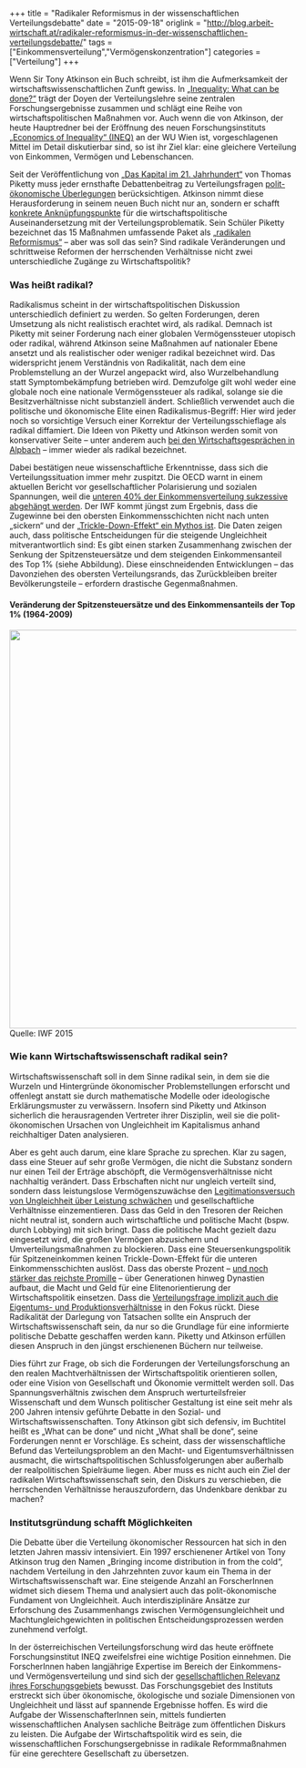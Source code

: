 +++
title = "Radikaler Reformismus in der wissenschaftlichen Verteilungsdebatte"
date = "2015-09-18"
origlink = "http://blog.arbeit-wirtschaft.at/radikaler-reformismus-in-der-wissenschaftlichen-verteilungsdebatte/"
tags = ["Einkommensverteilung","Vermögenskonzentration"]
categories = ["Verteilung"]
+++

Wenn Sir Tony Atkinson ein Buch schreibt, ist ihm die Aufmerksamkeit der wirtschaftswissenschaftlichen Zunft gewiss. In [„Inequality: What can be done?“](http://www.hup.harvard.edu/catalog.php?isbn=9780674504769) trägt der Doyen der Verteilungslehre seine zentralen Forschungsergebnisse zusammen und schlägt eine Reihe von wirtschaftspolitischen Maßnahmen vor. Auch wenn die von Atkinson, der heute Hauptredner bei der Eröffnung des neuen Forschungsinstituts [„Economics of Inequality“ (INEQ)](http://www.wu.ac.at/ineq/) an der WU Wien ist, vorgeschlagenen Mittel im Detail diskutierbar sind, so ist ihr Ziel klar: eine gleichere Verteilung von Einkommen, Vermögen und Lebenschancen.
<!--more-->

Seit der Veröffentlichung von [„Das Kapital im 21. Jahrhundert“](http://www.besserewelt.at/das-kapital-21-jahrhundert) von Thomas Piketty muss jeder ernsthafte Debattenbeitrag zu Verteilungsfragen [polit-ökonomische Überlegungen](http://wug.akwien.at/WUG_Archiv/2014_40_2/2014_40_2_0329.pdf) berücksichtigen. Atkinson nimmt diese Herausforderung in seinem neuen Buch nicht nur an, sondern er schafft [konkrete Anknüpfungspunkte](http://www.tony-atkinson.com/the-15-proposals-from-tony-atkinsons-inequality-what-can-be-done/) für die wirtschaftspolitische Auseinandersetzung mit der Verteilungsproblematik. Sein Schüler Piketty bezeichnet das 15 Maßnahmen umfassende Paket als [„radikalen Reformismus“](http://www.nybooks.com/articles/archives/2015/jun/25/practical-vision-more-equal-society/) – aber was soll das sein? Sind radikale Veränderungen und schrittweise Reformen der herrschenden Verhältnisse nicht zwei unterschiedliche Zugänge zu Wirtschaftspolitik?

### Was heißt radikal?

Radikalismus scheint in der wirtschaftspolitischen Diskussion unterschiedlich definiert zu werden. So gelten Forderungen, deren Umsetzung als nicht realistisch erachtet wird, als radikal. Demnach ist Piketty mit seiner Forderung nach einer globalen Vermögenssteuer utopisch oder radikal, während Atkinson seine Maßnahmen auf nationaler Ebene ansetzt und als realistischer oder weniger radikal bezeichnet wird. Das widerspricht jenem Verständnis von Radikalität, nach dem eine Problemstellung an der Wurzel angepackt wird, also Wurzelbehandlung statt Symptombekämpfung betrieben wird. Demzufolge gilt wohl weder eine globale noch eine nationale Vermögenssteuer als radikal, solange sie die Besitzverhältnisse nicht substanziell ändert. Schließlich verwendet auch die politische und ökonomische Elite einen Radikalismus-Begriff: Hier wird jeder noch so vorsichtige Versuch einer Korrektur der Verteilungsschieflage als radikal diffamiert. Die Ideen von Piketty und Atkinson werden somit von konservativer Seite – unter anderem auch [bei den Wirtschaftsgesprächen in Alpbach](http://blog.arbeit-wirtschaft.at/forum-alpbach-2015-ungleichheit/) – immer wieder als radikal bezeichnet.

Dabei bestätigen neue wissenschaftliche Erkenntnisse, dass sich die Verteilungssituation immer mehr zuspitzt. Die OECD warnt in einem aktuellen Bericht vor gesellschaftlicher Polarisierung und sozialen Spannungen, weil die [unteren 40% der Einkommensverteilung sukzessive abgehängt werden](http://www.oecd.org/social/in-it-together-why-less-inequality-benefits-all-9789264235120-en.htm). Der IWF kommt jüngst zum Ergebnis, dass die Zugewinne bei den obersten Einkommensschichten nicht nach unten „sickern“ und der [„Trickle-Down-Effekt“ ein Mythos ist](http://www.imf.org/external/pubs/ft/sdn/2015/sdn1513.pdf). Die Daten zeigen auch, dass politische Entscheidungen für die steigende Ungleichheit mitverantwortlich sind: Es gibt einen starken Zusammenhang zwischen der Senkung der Spitzensteuersätze und dem steigenden Einkommensanteil des Top 1% (siehe Abbildung). Diese einschneidenden Entwicklungen – das Davonziehen des obersten Verteilungsrands, das Zurückbleiben breiter Bevölkerungsteile – erfordern drastische Gegenmaßnahmen.

#### Veränderung der Spitzensteuersätze und des Einkommensanteils der Top 1% (1964-2009)
<center><img src="/img/blog/Blog_Atkinson_INEQ.jpg" style="width: 700px;"></center>
Quelle: IWF 2015

### Wie kann Wirtschaftswissenschaft radikal sein?

Wirtschaftswissenschaft soll in dem Sinne radikal sein, in dem sie die Wurzeln und Hintergründe ökonomischer Problemstellungen erforscht und offenlegt anstatt sie durch mathematische Modelle oder ideologische Erklärungsmuster zu verwässern. Insofern sind Piketty und Atkinson sicherlich die herausragenden Vertreter ihrer Disziplin, weil sie die polit-ökonomischen Ursachen von Ungleichheit im Kapitalismus anhand reichhaltiger Daten analysieren.

Aber es geht auch darum, eine klare Sprache zu sprechen. Klar zu sagen, dass eine Steuer auf sehr große Vermögen, die nicht die Substanz sondern nur einen Teil der Erträge abschöpft, die Vermögensverhältnisse nicht nachhaltig verändert. Dass Erbschaften nicht nur ungleich verteilt sind, sondern dass leistungslose Vermögenszuwächse den [Legitimationsversuch von Ungleichheit über Leistung schwächen](http://wug.akwien.at/WUG_Archiv/2014_40_3/2014_40_3_0495.pdf) und gesellschaftliche Verhältnisse einzementieren. Dass das Geld in den Tresoren der Reichen nicht neutral ist, sondern auch wirtschaftliche und politische Macht (bspw. durch Lobbying) mit sich bringt. Dass die politische Macht gezielt dazu eingesetzt wird, die großen Vermögen abzusichern und Umverteilungsmaßnahmen zu blockieren. Dass eine Steuersenkungspolitik für Spitzeneinkommen keinen Trickle-Down-Effekt für die unteren Einkommensschichten auslöst. Dass das oberste Prozent – [und noch stärker das reichste Promille](http://blog.arbeit-wirtschaft.at/ein-promille-gesellschaft/) – über Generationen hinweg Dynastien aufbaut, die Macht und Geld für eine Elitenorientierung der Wirtschaftspolitik einsetzen. Dass die [Verteilungsfrage implizit auch die Eigentums- und Produktionsverhältnisse](http://www.beigewum.at/2015/09/der-kurswechsel-2-2015-ist-erschienen/) in den Fokus rückt. Diese Radikalität der Darlegung von Tatsachen sollte ein Anspruch der Wirtschaftswissenschaft sein, da nur so die Grundlage für eine informierte politische Debatte geschaffen werden kann. Piketty und Atkinson erfüllen diesen Anspruch in den jüngst erschienenen Büchern nur teilweise.

Dies führt zur Frage, ob sich die Forderungen der Verteilungsforschung an den realen Machtverhältnissen der Wirtschaftspolitik orientieren sollen, oder eine Vision von Gesellschaft und Ökonomie vermittelt werden soll. Das Spannungsverhältnis zwischen dem Anspruch werturteilsfreier Wissenschaft und dem Wunsch politischer Gestaltung ist eine seit mehr als 200 Jahren intensiv geführte Debatte in den Sozial- und Wirtschaftswissenschaften. Tony Atkinson gibt sich defensiv, im Buchtitel heißt es „What can be done“ und nicht „What shall be done“, seine Forderungen nennt er Vorschläge. Es scheint, dass der wissenschaftliche Befund das Verteilungsproblem an den Macht- und Eigentumsverhältnissen ausmacht, die wirtschaftspolitischen Schlussfolgerungen aber außerhalb der realpolitischen Spielräume liegen. Aber muss es nicht auch ein Ziel der radikalen Wirtschaftswissenschaft sein, den Diskurs zu verschieben, die herrschenden Verhältnisse herauszufordern, das Undenkbare denkbar zu machen?

### Institutsgründung schafft Möglichkeiten

Die Debatte über die Verteilung ökonomischer Ressourcen hat sich in den letzten Jahren massiv intensiviert. Ein 1997 erschienener Artikel von Tony Atkinson trug den Namen „Bringing income distribution in from the cold“, nachdem Verteilung in den Jahrzehnten zuvor kaum ein Thema in der Wirtschaftswissenschaft war. Eine steigende Anzahl an ForscherInnen widmet sich diesem Thema und analysiert auch das polit-ökonomische Fundament von Ungleichheit. Auch interdisziplinäre Ansätze zur Erforschung des Zusammenhangs zwischen Vermögensungleichheit und Machtungleichgewichten in politischen Entscheidungsprozessen werden zunehmend verfolgt.

In der österreichischen Verteilungsforschung wird das heute eröffnete Forschungsinstitut INEQ zweifelsfrei eine wichtige Position einnehmen. Die ForscherInnen haben langjährige Expertise im Bereich der Einkommens- und Vermögensverteilung und sind sich der [gesellschaftlichen Relevanz ihres Forschungsgebiets](http://www.wienerzeitung.at/nachrichten/wien/stadtleben/774392_Wenn-die-Mittelschicht-verarmt.html) bewusst. Das Forschungsgebiet des Instituts erstreckt sich über ökonomische, ökologische und soziale Dimensionen von Ungleichheit und lässt auf spannende Ergebnisse hoffen. Es wird die Aufgabe der WissenschafterInnen sein, mittels fundierten wissenschaftlichen Analysen sachliche Beiträge zum öffentlichen Diskurs zu leisten. Die Aufgabe der Wirtschaftspolitik wird es sein, die wissenschaftlichen Forschungsergebnisse in radikale Reformmaßnahmen für eine gerechtere Gesellschaft zu übersetzen.

